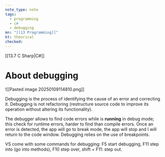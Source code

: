 ```yaml
---
note_type: note
tags:
  - programming
  - c#
  - debugging
mn: "[[13 Programming]]"
kt: theorical
checked: 
---
```

[[13.7 C Sharp|C#]]

# About debugging
![[Pasted image 20250109114810.png]]

Debugging is the process of identifying the cause of an error and correcting it. Debugging is not refactoring (restructure source code to improve its operation without altering its functionality). 

The debugger allows to find code errors while is **running** in debug mode; this check for runtime errors, harder to find than compile errors. Once an error is detected, the app will go to break mode, the app will stop and I will return to the code window. Debugging relies on the use of breakpoints. 

VS come with some commands for debugging: F5 start debugging, F11 step into (go into methods), F10 step over, shift + F11: step out. 

